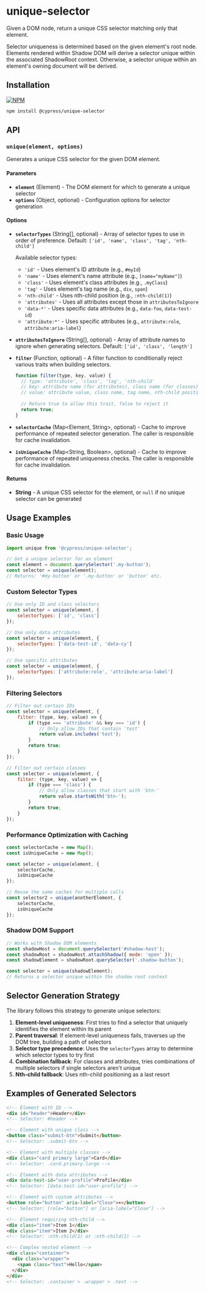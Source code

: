 # unique-selector

Given a DOM node, return a unique CSS selector matching only that element.

Selector uniqueness is determined based on the given element's root node. Elements rendered within Shadow DOM will derive a selector unique within the associated ShadowRoot context. Otherwise, a selector unique within an element's owning document will be derived.

## Installation

[![NPM](https://nodei.co/npm/unique-selector.png?mini=true)](https://nodei.co/npm/unique-selector/)

```bash
npm install @cypress/unique-selector
```

## API

### `unique(element, options)`

Generates a unique CSS selector for the given DOM element.

#### Parameters

- **`element`** (Element) - The DOM element for which to generate a unique selector
- **`options`** (Object, optional) - Configuration options for selector generation

#### Options

- **`selectorTypes`** (String[], optional) - Array of selector types to use in order of preference. Default: `['id', 'name', 'class', 'tag', 'nth-child']`
  
  Available selector types:
  - `'id'` - Uses element's ID attribute (e.g., `#myId`)
  - `'name'` - Uses element's name attribute (e.g., `[name="myName"]`)
  - `'class'` - Uses element's class attributes (e.g., `.myClass`)
  - `'tag'` - Uses element's tag name (e.g., `div`, `span`)
  - `'nth-child'` - Uses nth-child position (e.g., `:nth-child(1)`)
  - `'attributes'` - Uses all attributes except those in `attributesToIgnore`
  - `'data-*'` - Uses specific data attributes (e.g., `data-foo`, `data-test-id`)
  - `'attribute:*'` - Uses specific attributes (e.g., `attribute:role`, `attribute:aria-label`)

- **`attributesToIgnore`** (String[], optional) - Array of attribute names to ignore when generating selectors. Default: `['id', 'class', 'length']`

- **`filter`** (Function, optional) - A filter function to conditionally reject various traits when building selectors.
  
  ```javascript
  function filter(type, key, value) {
    // type: 'attribute', 'class', 'tag', 'nth-child'
    // key: attribute name (for attributes), class name (for classes), etc.
    // value: attribute value, class name, tag name, nth-child position
    
    // Return true to allow this trait, false to reject it
    return true;
  }
  ```

- **`selectorCache`** (Map<Element, String>, optional) - Cache to improve performance of repeated selector generation. The caller is responsible for cache invalidation.

- **`isUniqueCache`** (Map<String, Boolean>, optional) - Cache to improve performance of repeated uniqueness checks. The caller is responsible for cache invalidation.

#### Returns

- **String** - A unique CSS selector for the element, or `null` if no unique selector can be generated

## Usage Examples

### Basic Usage

```javascript
import unique from '@cypress/unique-selector';

// Get a unique selector for an element
const element = document.querySelector('.my-button');
const selector = unique(element);
// Returns: '#my-button' or '.my-button' or 'button' etc.
```

### Custom Selector Types

```javascript
// Use only ID and class selectors
const selector = unique(element, {
    selectorTypes: ['id', 'class']
});

// Use only data attributes
const selector = unique(element, {
    selectorTypes: ['data-test-id', 'data-cy']
});

// Use specific attributes
const selector = unique(element, {
    selectorTypes: ['attribute:role', 'attribute:aria-label']
});
```

### Filtering Selectors

```javascript
// Filter out certain IDs
const selector = unique(element, {
    filter: (type, key, value) => {
        if (type === 'attribute' && key === 'id') {
            // Only allow IDs that contain 'test'
            return value.includes('test');
        }
        return true;
    }
});

// Filter out certain classes
const selector = unique(element, {
    filter: (type, key, value) => {
        if (type === 'class') {
            // Only allow classes that start with 'btn-'
            return value.startsWith('btn-');
        }
        return true;
    }
});
```

### Performance Optimization with Caching

```javascript
const selectorCache = new Map();
const isUniqueCache = new Map();

const selector = unique(element, {
    selectorCache,
    isUniqueCache
});

// Reuse the same caches for multiple calls
const selector2 = unique(anotherElement, {
    selectorCache,
    isUniqueCache
});
```

### Shadow DOM Support

```javascript
// Works with Shadow DOM elements
const shadowHost = document.querySelector('#shadow-host');
const shadowRoot = shadowHost.attachShadow({ mode: 'open' });
const shadowElement = shadowRoot.querySelector('.shadow-button');

const selector = unique(shadowElement);
// Returns a selector unique within the shadow root context
```

## Selector Generation Strategy

The library follows this strategy to generate unique selectors:

1. **Element-level uniqueness**: First tries to find a selector that uniquely identifies the element within its parent
2. **Parent traversal**: If element-level uniqueness fails, traverses up the DOM tree, building a path of selectors
3. **Selector type precedence**: Uses the `selectorTypes` array to determine which selector types to try first
4. **Combination fallback**: For classes and attributes, tries combinations of multiple selectors if single selectors aren't unique
5. **Nth-child fallback**: Uses nth-child positioning as a last resort

## Examples of Generated Selectors

```html
<!-- Element with ID -->
<div id="header">Header</div>
<!-- Selector: #header -->

<!-- Element with unique class -->
<button class="submit-btn">Submit</button>
<!-- Selector: .submit-btn -->

<!-- Element with multiple classes -->
<div class="card primary large">Card</div>
<!-- Selector: .card.primary.large -->

<!-- Element with data attributes -->
<div data-test-id="user-profile">Profile</div>
<!-- Selector: [data-test-id="user-profile"] -->

<!-- Element with custom attributes -->
<button role="button" aria-label="Close">×</button>
<!-- Selector: [role="button"] or [aria-label="Close"] -->

<!-- Element requiring nth-child -->
<div class="item">Item 1</div>
<div class="item">Item 2</div>
<!-- Selector: :nth-child(1) or :nth-child(2) -->

<!-- Complex nested element -->
<div class="container">
  <div class="wrapper">
    <span class="text">Hello</span>
  </div>
</div>
<!-- Selector: .container > .wrapper > .text -->
```
